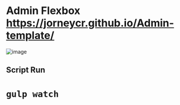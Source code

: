 # Admin Flexbox https://jorneycr.github.io/Admin-template/

![image](https://user-images.githubusercontent.com/30164447/130394001-2ea0bece-539a-4530-ae9a-c8e9b07d0e79.png)


## Script Run 

# `gulp watch` 
